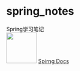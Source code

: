 # spring_notes
Spring学习笔记 <br>
<img src="https://github.com/spring-projects/spring-framework/blob/master/src/docs/asciidoc/images/spring-framework.png" width="80" height="80" style="max-width:100%;">
[Spirng Docs](https://docs.spring.io/spring/docs/)
